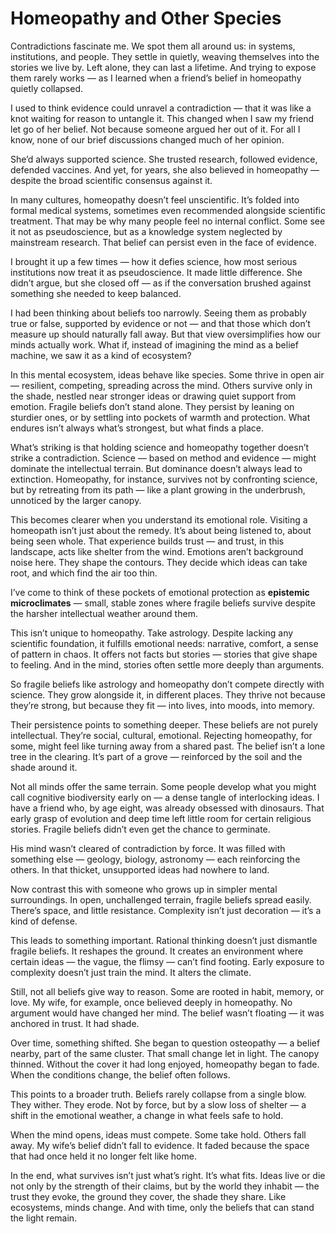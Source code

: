 # Homeopathy and Other Species

Contradictions fascinate me. We spot them all around us: in systems, institutions, and people. They settle in quietly, weaving themselves into the stories we live by. Left alone, they can last a lifetime. And trying to expose them rarely works — as I learned when a friend’s belief in homeopathy quietly collapsed.

I used to think evidence could unravel a contradiction — that it was like a knot waiting for reason to untangle it. This changed when I saw my friend let go of her belief. Not because someone argued her out of it. For all I know, none of our brief discussions changed much of her opinion.

She’d always supported science. She trusted research, followed evidence, defended vaccines. And yet, for years, she also believed in homeopathy — despite the broad scientific consensus against it.

In many cultures, homeopathy doesn’t feel unscientific. It’s folded into formal medical systems, sometimes even recommended alongside scientific treatment. That may be why many people feel no internal conflict. Some see it not as pseudoscience, but as a knowledge system neglected by mainstream research. That belief can persist even in the face of evidence.

I brought it up a few times — how it defies science, how most serious institutions now treat it as pseudoscience. It made little difference. She didn’t argue, but she closed off — as if the conversation brushed against something she needed to keep balanced.

I had been thinking about beliefs too narrowly. Seeing them as probably true or false, supported by evidence or not — and that those which don’t measure up should naturally fall away. But that view oversimplifies how our minds actually work. What if, instead of imagining the mind as a belief machine, we saw it as a kind of ecosystem?

In this mental ecosystem, ideas behave like species. Some thrive in open air — resilient, competing, spreading across the mind. Others survive only in the shade, nestled near stronger ideas or drawing quiet support from emotion. Fragile beliefs don’t stand alone. They persist by leaning on sturdier ones, or by settling into pockets of warmth and protection. What endures isn’t always what’s strongest, but what finds a place.

What’s striking is that holding science and homeopathy together doesn’t strike a contradiction. Science — based on method and evidence — might dominate the intellectual terrain. But dominance doesn’t always lead to extinction. Homeopathy, for instance, survives not by confronting science, but by retreating from its path — like a plant growing in the underbrush, unnoticed by the larger canopy.

This becomes clearer when you understand its emotional role. Visiting a homeopath isn’t just about the remedy. It’s about being listened to, about being seen whole. That experience builds trust — and trust, in this landscape, acts like shelter from the wind. Emotions aren’t background noise here. They shape the contours. They decide which ideas can take root, and which find the air too thin.

I’ve come to think of these pockets of emotional protection as **epistemic microclimates** — small, stable zones where fragile beliefs survive despite the harsher intellectual weather around them.

This isn’t unique to homeopathy. Take astrology. Despite lacking any scientific foundation, it fulfills emotional needs: narrative, comfort, a sense of pattern in chaos. It offers not facts but stories — stories that give shape to feeling. And in the mind, stories often settle more deeply than arguments.

So fragile beliefs like astrology and homeopathy don’t compete directly with science. They grow alongside it, in different places. They thrive not because they’re strong, but because they fit — into lives, into moods, into memory.

Their persistence points to something deeper. These beliefs are not purely intellectual. They’re social, cultural, emotional. Rejecting homeopathy, for some, might feel like turning away from a shared past. The belief isn’t a lone tree in the clearing. It’s part of a grove — reinforced by the soil and the shade around it.

Not all minds offer the same terrain. Some people develop what you might call cognitive biodiversity early on — a dense tangle of interlocking ideas. I have a friend who, by age eight, was already obsessed with dinosaurs. That early grasp of evolution and deep time left little room for certain religious stories. Fragile beliefs didn’t even get the chance to germinate.

His mind wasn’t cleared of contradiction by force. It was filled with something else — geology, biology, astronomy — each reinforcing the others. In that thicket, unsupported ideas had nowhere to land.

Now contrast this with someone who grows up in simpler mental surroundings. In open, unchallenged terrain, fragile beliefs spread easily. There’s space, and little resistance. Complexity isn’t just decoration — it’s a kind of defense.

This leads to something important. Rational thinking doesn’t just dismantle fragile beliefs. It reshapes the ground. It creates an environment where certain ideas — the vague, the flimsy — can’t find footing. Early exposure to complexity doesn’t just train the mind. It alters the climate.

Still, not all beliefs give way to reason. Some are rooted in habit, memory, or love. My wife, for example, once believed deeply in homeopathy. No argument would have changed her mind. The belief wasn’t floating — it was anchored in trust. It had shade.

Over time, something shifted. She began to question osteopathy — a belief nearby, part of the same cluster. That small change let in light. The canopy thinned. Without the cover it had long enjoyed, homeopathy began to fade. When the conditions change, the belief often follows.

This points to a broader truth. Beliefs rarely collapse from a single blow. They wither. They erode. Not by force, but by a slow loss of shelter — a shift in the emotional weather, a change in what feels safe to hold.

When the mind opens, ideas must compete. Some take hold. Others fall away. My wife’s belief didn’t fall to evidence. It faded because the space that had once held it no longer felt like home.

In the end, what survives isn’t just what’s right. It’s what fits. Ideas live or die not only by the strength of their claims, but by the world they inhabit — the trust they evoke, the ground they cover, the shade they share. Like ecosystems, minds change. And with time, only the beliefs that can stand the light remain.
